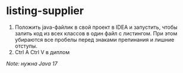 # listing-supplier 
1. Положить java-файлик в свой проект в IDEA и запустить, чтобы залить код из всех классов в один файл с листингом. При этом убираются все пробелы перед знаками препинания и лишние отступы. 
2. Ctrl A Ctrl V в диплом

*Note: нужна Java 17*
